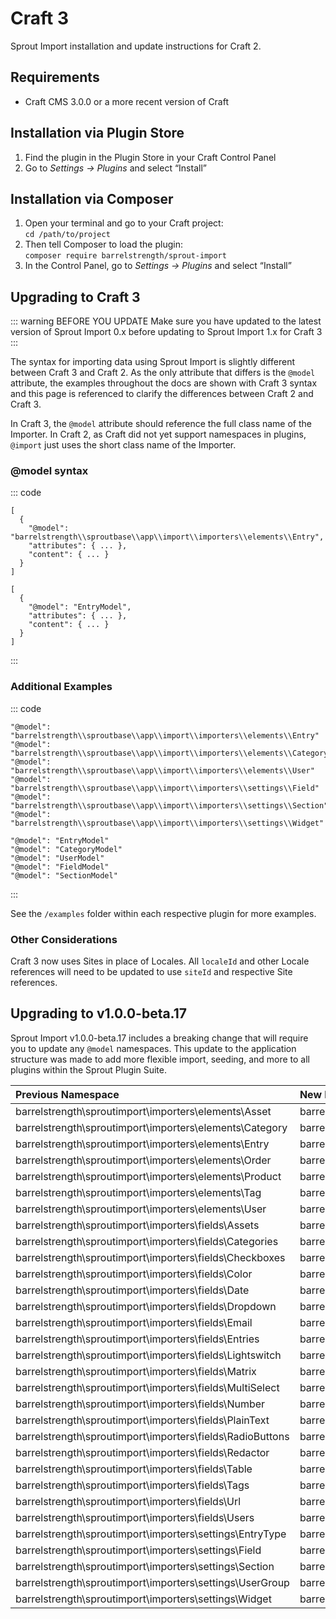 # Craft 3

Sprout Import installation and update instructions for Craft 2.

## Requirements

* Craft CMS 3.0.0 or a more recent version of Craft

## Installation via Plugin Store

1. Find the plugin in the Plugin Store in your Craft Control Panel 
2. Go to _Settings → Plugins_ and select “Install”

## Installation via Composer 

1. Open your terminal and go to your Craft project:<br>`cd /path/to/project`
2. Then tell Composer to load the plugin:<br>`composer require barrelstrength/sprout-import`
3. In the Control Panel, go to _Settings → Plugins_ and select “Install”

## Upgrading to Craft 3

::: warning BEFORE YOU UPDATE
Make sure you have updated to the latest version of Sprout Import 0.x before updating to Sprout Import 1.x for Craft 3
:::

The syntax for importing data using Sprout Import is slightly different between Craft 3 and Craft 2. As the only attribute that differs is the `@model` attribute, the examples throughout the docs are shown with Craft 3 syntax and this page is referenced to clarify the differences between Craft 2 and Craft 3. 

In Craft 3, the `@model` attribute should reference the full class name of the Importer. In Craft 2, as Craft did not yet support namespaces in plugins, `@import` just uses the short class name of the Importer.

### @model syntax

::: code

``` craft3
[
  {
    "@model": "barrelstrength\\sproutbase\\app\\import\\importers\\elements\\Entry",
    "attributes": { ... },
    "content": { ... }
  }
]
```

``` craft2
[
  {
    "@model": "EntryModel",
    "attributes": { ... },
    "content": { ... }
  }
]
```

:::

### Additional Examples

::: code

``` craft3
"@model": "barrelstrength\\sproutbase\\app\\import\\importers\\elements\\Entry"
"@model": "barrelstrength\\sproutbase\\app\\import\\importers\\elements\\Category"
"@model": "barrelstrength\\sproutbase\\app\\import\\importers\\elements\\User"
"@model": "barrelstrength\\sproutbase\\app\\import\\importers\\settings\\Field"
"@model": "barrelstrength\\sproutbase\\app\\import\\importers\\settings\\Section"
"@model": "barrelstrength\\sproutbase\\app\\import\\importers\\settings\\Widget"
```

``` craft2
"@model": "EntryModel"
"@model": "CategoryModel"
"@model": "UserModel"
"@model": "FieldModel"
"@model": "SectionModel"
```

:::

See the `/examples` folder within each respective plugin for more examples.

### Other Considerations

Craft 3 now uses Sites in place of Locales. All `localeId` and other Locale references will need to be updated to use `siteId` and respective Site references.

## Upgrading to v1.0.0-beta.17 

Sprout Import v1.0.0-beta.17 includes a breaking change that will require you to update any `@model` namespaces. This update to the application structure was made to add more flexible import, seeding, and more to all plugins within the Sprout Plugin Suite.

| Previous Namespace | New Namespace |
|:------------------ |:------------- |
| barrelstrength\\sproutimport\\importers\\elements\\Asset | barrelstrength\\sproutbase\\app\\import\\importers\\elements\\Asset |
| barrelstrength\\sproutimport\\importers\\elements\\Category | barrelstrength\\sproutbase\\app\\import\\importers\\elements\\Category |
| barrelstrength\\sproutimport\\importers\\elements\\Entry | barrelstrength\\sproutbase\\app\\import\\importers\\elements\\Entry |
| barrelstrength\\sproutimport\\importers\\elements\\Order | barrelstrength\\sproutbase\\app\\import\\importers\\elements\\Order |
| barrelstrength\\sproutimport\\importers\\elements\\Product | barrelstrength\\sproutbase\\app\\import\\importers\\elements\\Product |
| barrelstrength\\sproutimport\\importers\\elements\\Tag | barrelstrength\\sproutbase\\app\\import\\importers\\elements\\Tag |
| barrelstrength\\sproutimport\\importers\\elements\\User | barrelstrength\\sproutbase\\app\\import\\importers\\elements\\User |
| barrelstrength\\sproutimport\\importers\\fields\\Assets | barrelstrength\\sproutbase\\app\\import\\importers\\fields\\Assets |
| barrelstrength\\sproutimport\\importers\\fields\\Categories | barrelstrength\\sproutbase\\app\\import\\importers\\fields\\Categories |
| barrelstrength\\sproutimport\\importers\\fields\\Checkboxes | barrelstrength\\sproutbase\\app\\import\\importers\\fields\\Checkboxes |
| barrelstrength\\sproutimport\\importers\\fields\\Color | barrelstrength\\sproutbase\\app\\import\\importers\\fields\\Color |
| barrelstrength\\sproutimport\\importers\\fields\\Date | barrelstrength\\sproutbase\\app\\import\\importers\\fields\\Date |
| barrelstrength\\sproutimport\\importers\\fields\\Dropdown | barrelstrength\\sproutbase\\app\\import\\importers\\fields\\Dropdown |
| barrelstrength\\sproutimport\\importers\\fields\\Email | barrelstrength\\sproutbase\\app\\import\\importers\\fields\\Email |
| barrelstrength\\sproutimport\\importers\\fields\\Entries | barrelstrength\\sproutbase\\app\\import\\importers\\fields\\Entries |
| barrelstrength\\sproutimport\\importers\\fields\\Lightswitch | barrelstrength\\sproutbase\\app\\import\\importers\\fields\\Lightswitch |
| barrelstrength\\sproutimport\\importers\\fields\\Matrix | barrelstrength\\sproutbase\\app\\import\\importers\\fields\\Matrix |
| barrelstrength\\sproutimport\\importers\\fields\\MultiSelect | barrelstrength\\sproutbase\\app\\import\\importers\\fields\\MultiSelect |
| barrelstrength\\sproutimport\\importers\\fields\\Number | barrelstrength\\sproutbase\\app\\import\\importers\\fields\\Number |
| barrelstrength\\sproutimport\\importers\\fields\\PlainText | barrelstrength\\sproutbase\\app\\import\\importers\\fields\\PlainText |
| barrelstrength\\sproutimport\\importers\\fields\\RadioButtons | barrelstrength\\sproutbase\\app\\import\\importers\\fields\\RadioButtons |
| barrelstrength\\sproutimport\\importers\\fields\\Redactor | barrelstrength\\sproutbase\\app\\import\\importers\\fields\\Redactor |
| barrelstrength\\sproutimport\\importers\\fields\\Table | barrelstrength\\sproutbase\\app\\import\\importers\\fields\\Table |
| barrelstrength\\sproutimport\\importers\\fields\\Tags | barrelstrength\\sproutbase\\app\\import\\importers\\fields\\Tags |
| barrelstrength\\sproutimport\\importers\\fields\\Url | barrelstrength\\sproutbase\\app\\import\\importers\\fields\\Url |
| barrelstrength\\sproutimport\\importers\\fields\\Users | barrelstrength\\sproutbase\\app\\import\\importers\\fields\\Users |
| barrelstrength\\sproutimport\\importers\\settings\\EntryType | barrelstrength\\sproutbase\\app\\import\\importers\\settings\\EntryType |
| barrelstrength\\sproutimport\\importers\\settings\\Field | barrelstrength\\sproutbase\\app\\import\\importers\\settings\\Field |
| barrelstrength\\sproutimport\\importers\\settings\\Section | barrelstrength\\sproutbase\\app\\import\\importers\\settings\\Section |
| barrelstrength\\sproutimport\\importers\\settings\\UserGroup | barrelstrength\\sproutbase\\app\\import\\importers\\settings\\UserGroup |
| barrelstrength\\sproutimport\\importers\\settings\\Widget | barrelstrength\\sproutbase\\app\\import\\importers\\settings\\Widget |
